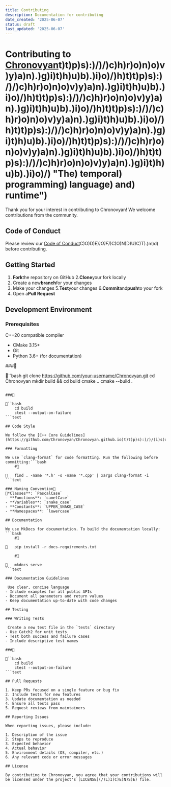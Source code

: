 ```yaml
---
title: Contributing
description: Documentation for contributing
date_created: '2025-06-07'
status: draft
last_updated: '2025-06-07'
---
```


# Contributing to [Chronovyan](https://chronovyan.github.io/h)t)t)p)s):)/)/)c)h)r)o)n)o)v)y)a)n).)g)i)t)h)u)b).)i)o)/)h)t)t)p)s):)/)/)c)h)r)o)n)o)v)y)a)n).)g)i)t)h)u)b).)i)o)/)h)t)t)p)s):)/)/)c)h)r)o)n)o)v)y)a)n).)g)i)t)h)u)b).)i)o)/)h)t)t)p)s):)/)/)c)h)r)o)n)o)v)y)a)n).)g)i)t)h)u)b).)i)o)/)h)t)t)p)s):)/)/)c)h)r)o)n)o)v)y)a)n).)g)i)t)h)u)b).)i)o)/)h)t)t)p)s):)/)/)c)h)r)o)n)o)v)y)a)n).)g)i)t)h)u)b).)i)o)/)h)t)t)p)s):)/)/)c)h)r)o)n)o)v)y)a)n).)g)i)t)h)u)b).)i)o)/) "The) temporal) programming) language) and) runtime")

Thank you for your interest in contributing to Chronovyan! We welcome contributions from the community.

## Code of Conduct

Please review our [Code of Conduct](/)C)O)D)E)_)O)F)_)C)O)N)D)U)C)T).)m)d) before contributing.

## Getting Started

1. **Fork**the repository on GitHub
2.**Clone**your fork locally
3. Create a new**branch**for your changes
4. Make your changes
5.**Test**your changes
6.**Commit**and**push**to your fork
7. Open a**Pull Request**

## Development Environment

### Prerequisites

 C++20 compatible compiler
- CMake 3.15+
- Git
- Python 3.6+ (for documentation)

###

``bash
    git clone https://github.com/your-username/Chronovyan.git
    cd Chronovyan
    mkdir build && cd build
    cmake ..
    cmake --build .
```text

###

``bash
    cd build
    ctest --output-on-failure
```text

## Code Style

We follow the [C++ Core Guidelines](https://github.com/Chronovyan/Chronovyan.github.io)t)t)p)s):)/)/)i)s)o)c)p)p).)g)i)t)h)u)b).)i)o)/)C)p)p)C)o)r)e)G)u)i)d)e)l)i)n)e)s)/)C)p)p)C)o)r)e)G)u)i)d)e)l)i)n)e)s).

### Formatting

We use `clang-format` for code formatting. Run the following before committing:```bash
    #

   find . -name '*.h' -o -name '*.cpp' | xargs clang-format -i
```text

### Naming Convention
*Classes**: `PascalCase`
- **Functions**: `camelCase`
- **Variables**: `snake_case`
- **Constants**: `UPPER_SNAKE_CASE`
- **Namespaces**: `lowercase`

## Documentation

We use MkDocs for documentation. To build the documentation locally:
```bash
    #

   pip install -r docs-requirements.txt

    #

   mkdocs serve
```text

### Documentation Guidelines

 Use clear, concise language
- Include examples for all public APIs
- Document all parameters and return values
- Keep documentation up-to-date with code changes

## Testing

### Writing Tests

 Create a new test file in the `tests` directory
- Use Catch2 for unit tests
- Test both success and failure cases
- Include descriptive test names

###

``bash
    cd build
    ctest --output-on-failure
```text

## Pull Requests

1. Keep PRs focused on a single feature or bug fix
2. Include tests for new features
3. Update documentation as needed
4. Ensure all tests pass
5. Request reviews from maintainers

## Reporting Issues

When reporting issues, please include:

1. Description of the issue
2. Steps to reproduce
3. Expected behavior
4. Actual behavior
5. Environment details (OS, compiler, etc.)
6. Any relevant code or error messages

## License

By contributing to Chronovyan, you agree that your contributions will be licensed under the project's [LICENSE](/)L)I)C)E)N)S)E) file.
